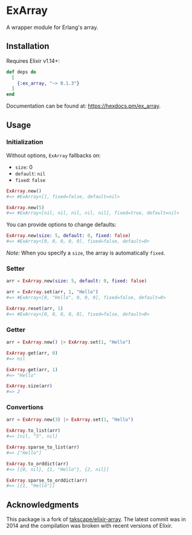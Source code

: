 # ExArray

A wrapper module for Erlang's array.

## Installation

Requires Elixir v1.14+:

```elixir
def deps do
  [
    {:ex_array, "~> 0.1.3"}
  ]
end
```

Documentation can be found at: <https://hexdocs.pm/ex_array>.

## Usage

### Initialization

Without options, `ExArray` fallbacks on:
* `size`: 0
* `default`: `nil`
* `fixed`: `false`

```elixir
ExArray.new()
#=> #ExArray<[], fixed=false, default=nil>

ExArray.new(5)
#=> #ExArray<[nil, nil, nil, nil, nil], fixed=true, default=nil>
```

You can provide options to change defaults:
```elixir
ExArray.new(size: 5, default: 0, fixed: false)
#=> #ExArray<[0, 0, 0, 0, 0], fixed=false, default=0>
```

*Note:* When you specify a `size`, the array is automatically `fixed`.

### Setter

```elixir
arr = ExArray.new(size: 5, default: 0, fixed: false)

arr = ExArray.set(arr, 1, "Hello")
#=> #ExArray<[0, "Hello", 0, 0, 0], fixed=false, default=0>

ExArray.reset(arr, 1)
#=> #ExArray<[0, 0, 0, 0, 0], fixed=false, default=0>
```

### Getter

```elixir
arr = ExArray.new() |> ExArray.set(1, "Hello")

ExArray.get(arr, 0)
#=> nil

ExArray.get(arr, 1)
#=> "Hello"

ExArray.size(arr)
#=> 2
```

### Convertions

```elixir
arr = ExArray.new(3) |> ExArray.set(1, "Hello")

ExArray.to_list(arr)
#=> [nil, "5", nil]

ExArray.sparse_to_list(arr)
#=> ["Hello"]

ExArray.to_orddict(arr)
#=> [{0, nil}, {1, "Hello"}, {2, nil}]

ExArray.sparse_to_orddict(arr)
#=> [{1, "Hello"}]
```

## Acknowledgments

This package is a fork of [takscape/elixir-array](https://github.com/takscape/elixir-array). The latest commit was in 2014 and the compilation was broken with recent versions of Elixir.
